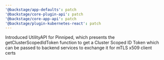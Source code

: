 ```yaml
---
'@backstage/app-defaults': patch
'@backstage/core-plugin-api': patch
'@backstage/core-app-api': patch
'@backstage/plugin-kubernetes-react': patch
---
```


Introduced UtilityAPI for Pinniped, which presents the getClusterScopedIdToken function to get a Cluster Scoped ID Token which can be passed to backend services to exchange it for mTLS x509 client certs
